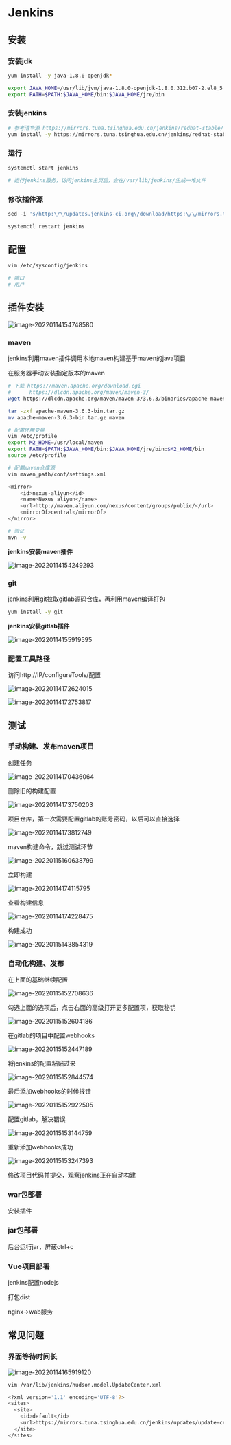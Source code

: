 # Jenkins

## 安装

### 安装jdk

```sh
yum install -y java-1.8.0-openjdk*

export JAVA_HOME=/usr/lib/jvm/java-1.8.0-openjdk-1.8.0.312.b07-2.el8_5.x86_64
export PATH=$PATH:$JAVA_HOME/bin:$JAVA_HOME/jre/bin
```

### 安装jenkins

```sh
# 参考清华源 https://mirrors.tuna.tsinghua.edu.cn/jenkins/redhat-stable/
yum install -y https://mirrors.tuna.tsinghua.edu.cn/jenkins/redhat-stable/jenkins-2.263.2-1.1.noarch.rpm
```

### 运行

```sh
systemctl start jenkins

# 运行jenkins服务，访问jenkins主页后，会在/var/lib/jenkins/生成一堆文件
```

### 修改插件源

```sql
sed -i 's/http:\/\/updates.jenkins-ci.org\/download/https:\/\/mirrors.tuna.tsinghua.edu.cn\/jenkins/g' /var/lib/jenkins/updates/default.json && sed -i 's/http:\/\/www.google.com/https:\/\/www.baidu.com/g' /var/lib/jenkins/updates/default.json

systemctl restart jenkins
```



## 配置

```sh
vim /etc/sysconfig/jenkins

# 端口
# 用戶
```





## 插件安裝

![image-20220114154748580](assets/image-20220114154748580.png)



### maven

jenkins利用maven插件调用本地maven构建基于maven的java项目

在服务器手动安装指定版本的maven

```sh
# 下载 https://maven.apache.org/download.cgi
#      https://dlcdn.apache.org/maven/maven-3/
wget https://dlcdn.apache.org/maven/maven-3/3.6.3/binaries/apache-maven-3.6.3-bin.tar.gz

tar -zxf apache-maven-3.6.3-bin.tar.gz
mv apache-maven-3.6.3-bin.tar.gz maven

# 配置环境变量
vim /etc/profile
export M2_HOME=/usr/local/maven
export PATH=$PATH:$JAVA_HOME/bin:$JAVA_HOME/jre/bin:$M2_HOME/bin
source /etc/profile

# 配置maven仓库源
vim maven_path/conf/settings.xml

<mirror>
    <id>nexus-aliyun</id>
    <name>Nexus aliyun</name>
    <url>http://maven.aliyun.com/nexus/content/groups/public/</url>
    <mirrorOf>central</mirrorOf>
</mirror>

# 验证
mvn -v
```

**jenkins安装maven插件**

![image-20220114154249293](assets/image-20220114154249293.png)

### git

jenkins利用git拉取gitlab源码仓库，再利用maven编译打包

```sh
yum install -y git
```

**jenkins安装gitlab插件**

![image-20220114155919595](assets/image-20220114155919595.png)

### 配置工具路径

访问http://IP/configureTools/配置

![image-20220114172624015](assets/image-20220114172624015.png)

![image-20220114172753817](assets/image-20220114172753817.png)

## 测试

### 手动构建、发布maven项目

创建任务

![image-20220114170436064](assets/image-20220114170436064.png)

删除旧的构建配置

![image-20220114173750203](assets/image-20220114173750203.png)

项目仓库，第一次需要配置gitlab的账号密码，以后可以直接选择

![image-20220114173812749](assets/image-20220114173812749.png)

maven构建命令，跳过测试环节

![image-20220115160638799](assets/image-20220115160638799.png)

立即构建

![image-20220114174115795](assets/image-20220114174115795.png)

查看构建信息

![image-20220114174228475](assets/image-20220114174228475.png)

构建成功

![image-20220115143854319](assets/image-20220115143854319.png)

### 自动化构建、发布

在上面的基础继续配置

![image-20220115152708636](assets/image-20220115152708636.png)

勾选上面的选项后，点击右面的高级打开更多配置项，获取秘钥

![image-20220115152604186](assets/image-20220115152604186.png)

在gitlab的项目中配置webhooks

![image-20220115152447189](assets/image-20220115152447189.png)

将jenkins的配置粘贴过来

![image-20220115152844574](assets/image-20220115152844574.png)

最后添加webhooks的时候报错

![image-20220115152922505](assets/image-20220115152922505.png)

配置gitlab，解决错误

![image-20220115153144759](assets/image-20220115153144759.png)

重新添加webhooks成功

![image-20220115153247393](assets/image-20220115153247393.png)        

修改项目代码并提交，观察jenkins正在自动构建

### war包部署

安装插件

### jar包部署

后台运行jar，屏蔽ctrl+c

### Vue项目部署

jenkins配置nodejs

打包dist

nginx->wab服务

## 常见问题

### 界面等待时间长

![image-20220114165919120](assets/image-20220114165919120.png)

```sh
vim /var/lib/jenkins/hudson.model.UpdateCenter.xml

<?xml version='1.1' encoding='UTF-8'?>
<sites>
  <site>
    <id>default</id>
    <url>https://mirrors.tuna.tsinghua.edu.cn/jenkins/updates/update-center.json</url>
  </site>
</sites>

```

